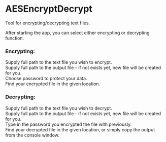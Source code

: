# AESEncryptDecrypt  
Tool for encrypting/decrypting text files.  

After starting the app, you can select either encrypting or decrypting function.  

### Encrypting:  
Supply full path to the text file you wish to encrypt.  
Supply full path to the output file - if not exists yet, new file will be created for you.  
Choose password to protect your data.  
Find your encrypted file in the given location.  

### Decrypting:  
Supply full path to the text file you wish to decrypt.  
Supply full path to the output file - if not exists yet, new file will be created for you.  
Type in the password you encrypted the file with previously.  
Find your decrypted file in the given location, or simply copy the output from the console window.  
